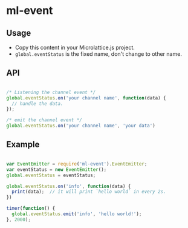 # ml-event

## Usage
* Copy this content in your Microlattice.js project.
* `global.eventStatus` is the fixed name, don't change to other name. 

## API
``` js

/* Listening the channel event */
global.eventStatus.on('your channel name', function(data) {
  // handle the data.
});

/* emit the channel event */
global.eventStatus.on('your channel name', 'your data')

```

## Example

``` js

var EventEmitter = require('ml-event').EventEmitter;
var eventStatus = new EventEmitter();
global.eventStatus = eventStatus;

global.eventStatus.on('info', function(data) {
  print(data);  // it will print `hello world` in every 2s.
})

timer(function() {
  global.eventStatus.emit('info', 'hello world!');
}, 2000);

```